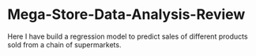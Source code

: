 # Mega-Store-Data-Analysis-Review
Here I have build a regression model to predict sales of different products sold from a chain of supermarkets. 
